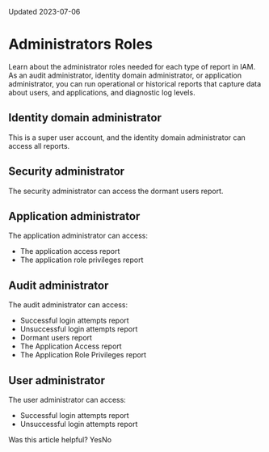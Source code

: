 Updated 2023-07-06
# Administrators Roles
Learn about the administrator roles needed for each type of report in IAM.
As an audit administrator, identity domain administrator, or application administrator, you can run operational or historical reports that capture data about users, and applications, and diagnostic log levels.
## Identity domain administrator
This is a super user account, and the identity domain administrator can access all reports.
## Security administrator
The security administrator can access the dormant users report.
## Application administrator
The application administrator can access:
  * The application access report
  * The application role privileges report


## Audit administrator
The audit administrator can access:
  * Successful login attempts report
  * Unsuccessful login attempts report
  * Dormant users report
  * The Application Access report
  * The Application Role Privileges report 


## User administrator
The user administrator can access:
  * Successful login attempts report
  * Unsuccessful login attempts report


Was this article helpful?
YesNo

